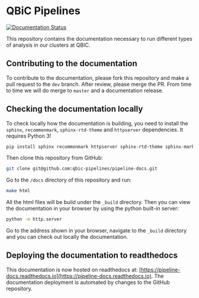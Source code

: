 # QBiC Pipelines

[![Documentation Status](https://readthedocs.org/projects/pipeline-docs/badge/?version=latest)](https://pipeline-docs.readthedocs.io/en/latest/?badge=latest)

This repository contains the documentation necessary to run different types of analysis in our clusters at QBIC.

## Contributing to the documentation

To contribute to the documentation, please fork this repository and make a pull request to the `dev` branch. After review, please merge the PR. From time to time we will do merge to `master` and a documentation release.

## Checking the documentation locally

To check locally how the documentation is building, you need to install the `sphinx`, `recommonmark`, `sphinx-rtd-theme` and `httpserver` dependencies. It requires Python 3!

```bash
pip install sphinx recommonmark httpserver sphinx-rtd-theme sphinx-markdown-tables
```

Then clone this repository from GitHub:

```bash
git clone git@github.com:qbic-pipelines/pipeline-docs.git
```

Go to the `/docs` directory of this repository and run:

```bash
make html
```

All the html files will be build under the `_build` directory. Then you can view the documentation in your browser by using the python built-in server:

```bash
python -m http.server
```

Go to the address shown in your browser, navigate to the `_build` directory and you can check out locally the documentation.

## Deploying the documentation to readthedocs

This documentation is now hosted on readthedocs at: [https://pipeline-docs.readthedocs.io](https://pipeline-docs.readthedocs.io).
The documentation deployment is automated by changes to the GitHub repository.
